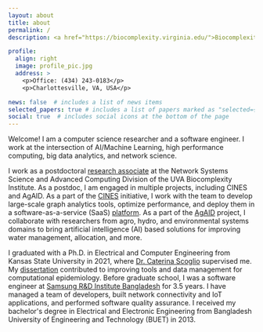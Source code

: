 ```yaml
---
layout: about
title: about
permalink: /
description: <a href="https://biocomplexity.virginia.edu/">Biocomplexity Institute and Initiative</a> - <a href="https://www.virginia.edu/">University of Virginia</a>

profile:
  align: right
  image: profile_pic.jpg
  address: >
    <p>Office: (434) 243-0183</p>
    <p>Charlottesville, VA, USA</p>

news: false  # includes a list of news items
selected_papers: true # includes a list of papers marked as "selected={true}"
social: true  # includes social icons at the bottom of the page
---
```


Welcome! I am a computer science researcher and a software engineer. I work at the intersection of AI/Machine Learning, high performance computing, big data analytics, and network science.

I work as a postdoctoral [research associate](https://biocomplexity.virginia.edu/person/tanvir-ferdousi) at the Network Systems Science and Advanced Computing Division of the UVA Biocomplexity Institute. As a postdoc, I am engaged in multiple projects, including CINES and AgAID. As a part of the [CINES](https://biocomplexity.virginia.edu/project/cines-cyberinfrastructure-network-engineering-and-science) initiative, I work with the team to develop large-scale graph analytics tools, optimize performance, and deploy them in a software-as-a-service (SaaS) [platform](https://net.science/). As a part of the [AgAID](https://agaid.org/) project, I collaborate with researchers from agro, hydro, and environmental systems domains to bring artificial intelligence (AI) based solutions for improving water management, allocation, and more.

I graduated with a Ph.D. in Electrical and Computer Engineering from Kansas State University in 2021, where [Dr. Caterina Scoglio](https://ece.k-state.edu/about/people/faculty/scoglio/) supervised me. My [dissertation](https://krex.k-state.edu/handle/2097/41449) contributed to improving tools and data management for computational epidemiology. Before graduate school, I was a software engineer at [Samsung R&D Institute Bangladesh](https://research.samsung.com/srbd) for 3.5 years. I have managed a team of developers, built network connectivity and IoT applications, and performed software quality assurance. I received my bachelor's degree in Electrical and Electronic Engineering from Bangladesh University of Engineering and Technology (BUET) in 2013.

<!-- Link to your social media connections, too. This theme is set up to use [Font Awesome icons](http://fortawesome.github.io/Font-Awesome/){:target="\_blank"} and [Academicons](https://jpswalsh.github.io/academicons/){:target="\_blank"}, like the ones below. Add your Facebook, Twitter, LinkedIn, Google Scholar, or just disable all of them. -->
